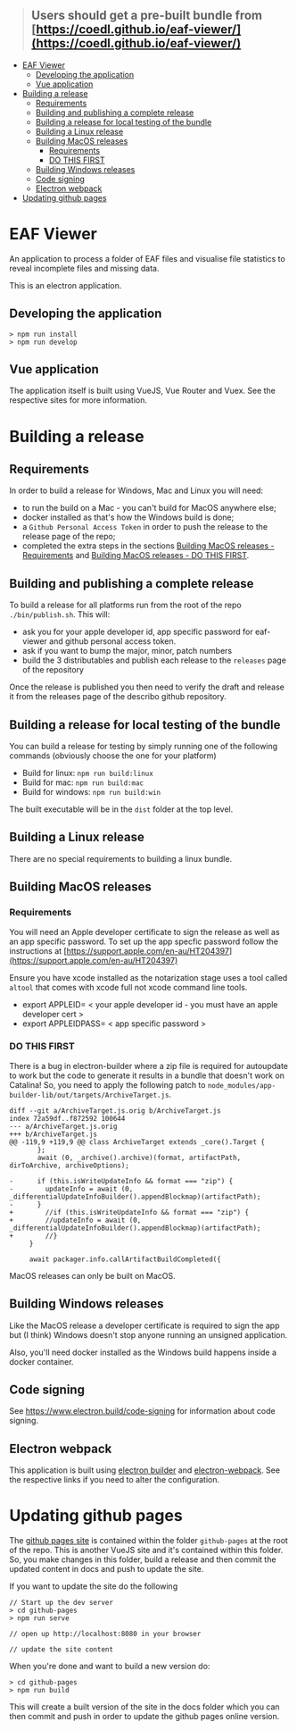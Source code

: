 > ## Users should get a pre-built bundle from [https://coedl.github.io/eaf-viewer/](https://coedl.github.io/eaf-viewer/)


- [EAF Viewer](#eaf-viewer)
  - [Developing the application](#developing-the-application)
  - [Vue application](#vue-application)
- [Building a release](#building-a-release)
  - [Requirements](#requirements)
  - [Building and publishing a complete release](#building-and-publishing-a-complete-release)
  - [Building a release for local testing of the bundle](#building-a-release-for-local-testing-of-the-bundle)
  - [Building a Linux release](#building-a-linux-release)
  - [Building MacOS releases](#building-macos-releases)
    - [Requirements](#requirements-1)
    - [DO THIS FIRST](#do-this-first)
  - [Building Windows releases](#building-windows-releases)
  - [Code signing](#code-signing)
  - [Electron webpack](#electron-webpack)
- [Updating github pages](#updating-github-pages)

# EAF Viewer

An application to process a folder of EAF files and visualise file statistics to reveal incomplete files and missing data.

This is an electron application.

## Developing the application

```
> npm run install
> npm run develop
```

## Vue application

The application itself is built using VueJS, Vue Router and Vuex. See the respective sites for more
information.

# Building a release

## Requirements

In order to build a release for Windows, Mac and Linux you will need:

-   to run the build on a Mac - you can't build for MacOS anywhere else;
-   docker installed as that's how the Windows build is done;
-   a `Github Personal Access Token` in order to push the release to the release page of the repo;
-   completed the extra steps in the sections [Building MacOS releases - Requirements](#requirements) and [Building MacOS releases - DO THIS FIRST](#do-this-first).

## Building and publishing a complete release

To build a release for all platforms run from the root of the repo `./bin/publish.sh`. This will:

-   ask you for your apple developer id, app specific password for eaf-viewer and github personal access token.
-   ask if you want to bump the major, minor, patch numbers
-   build the 3 distributables and publish each release to the `releases` page of the repository

Once the release is published you then need to verify the draft and release it from the releases page of the describo github repository.

## Building a release for local testing of the bundle

You can build a release for testing by simply running one of the following commands (obviously choose the one for your platform)

-   Build for linux: `npm run build:linux`
-   Build for mac: `npm run build:mac`
-   Build for windows: `npm run build:win`

The built executable will be in the `dist` folder at the top level.

## Building a Linux release

There are no special requirements to building a linux bundle.

## Building MacOS releases

### Requirements

You will need an Apple developer certificate to sign the release as well as an app specific password. To set up the
app specfic password follow the instructions at [https://support.apple.com/en-au/HT204397](https://support.apple.com/en-au/HT204397)

Ensure you have xcode installed as the notarization stage uses a tool called `altool` that comes
with xcode full not xcode command line tools.

-   export APPLEID= < your apple developer id - you must have an apple developer cert >
-   export APPLEIDPASS= < app specific password >

### DO THIS FIRST

There is a bug in electron-builder where a zip file is required for autoupdate to work but the code to generate
it results in a bundle that doesn't work on Catalina! So, you need to apply the following patch to
`node_modules/app-builder-lib/out/targets/ArchiveTarget.js`.

```
diff --git a/ArchiveTarget.js.orig b/ArchiveTarget.js
index 72a59df..f872592 100644
--- a/ArchiveTarget.js.orig
+++ b/ArchiveTarget.js
@@ -119,9 +119,9 @@ class ArchiveTarget extends _core().Target {
       };
       await (0, _archive().archive)(format, artifactPath, dirToArchive, archiveOptions);

-      if (this.isWriteUpdateInfo && format === "zip") {
-        updateInfo = await (0, _differentialUpdateInfoBuilder().appendBlockmap)(artifactPath);
-      }
+        //if (this.isWriteUpdateInfo && format === "zip") {
+        //updateInfo = await (0, _differentialUpdateInfoBuilder().appendBlockmap)(artifactPath);
+        //}
     }

     await packager.info.callArtifactBuildCompleted({

```

MacOS releases can only be built on MacOS.

## Building Windows releases

Like the MacOS release a developer certificate is required to sign the app but (I think) Windows doesn't stop anyone running an unsigned application.

Also, you'll need docker installed as the Windows build happens inside a docker container.

## Code signing

See https://www.electron.build/code-signing for information about code signing.

## Electron webpack

This application is built using [electron builder](https://www.electron.build/) and
[electron-webpack](https://webpack.electron.build/). See the respective links if you need to
alter the configuration.

# Updating github pages

The [github pages site](https://coedl.github.io/eaf-viewer/) is contained within the folder `github-pages`
at the root of the repo. This is another VueJS site and it's contained within this folder. So, you make changes
in this folder, build a release and then commit the updated content in docs and push to update the site.

If you want to update the site do the following

```
// Start up the dev server
> cd github-pages
> npm run serve

// open up http://localhost:8080 in your browser

// update the site content

```

When you're done and want to build a new version do:

```
> cd github-pages
> npm run build
```

This will create a built version of the site in the docs folder which you can then commit
and push in order to update the github pages online version.

